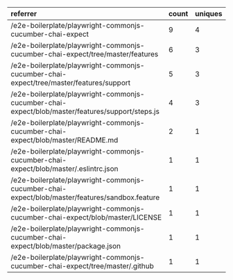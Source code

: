 | referrer                                                                                        | count | uniques |
| :---------------------------------------------------------------------------------------------- | :---- | :------ |
| /e2e-boilerplate/playwright-commonjs-cucumber-chai-expect                                       | 9     | 4       |
| /e2e-boilerplate/playwright-commonjs-cucumber-chai-expect/tree/master/features                  | 6     | 3       |
| /e2e-boilerplate/playwright-commonjs-cucumber-chai-expect/tree/master/features/support          | 5     | 3       |
| /e2e-boilerplate/playwright-commonjs-cucumber-chai-expect/blob/master/features/support/steps.js | 4     | 3       |
| /e2e-boilerplate/playwright-commonjs-cucumber-chai-expect/blob/master/README.md                 | 2     | 1       |
| /e2e-boilerplate/playwright-commonjs-cucumber-chai-expect/blob/master/.eslintrc.json            | 1     | 1       |
| /e2e-boilerplate/playwright-commonjs-cucumber-chai-expect/blob/master/features/sandbox.feature  | 1     | 1       |
| /e2e-boilerplate/playwright-commonjs-cucumber-chai-expect/blob/master/LICENSE                   | 1     | 1       |
| /e2e-boilerplate/playwright-commonjs-cucumber-chai-expect/blob/master/package.json              | 1     | 1       |
| /e2e-boilerplate/playwright-commonjs-cucumber-chai-expect/tree/master/.github                   | 1     | 1       |